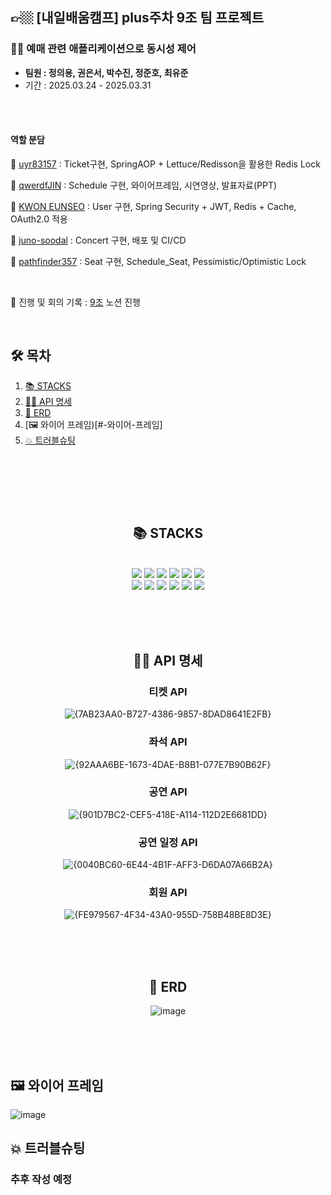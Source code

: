 ## 👉🏼 [내일배움캠프] plus주차 9조 팀 프로젝트

### 🙋‍♀️ 예매 관련 애플리케이션으로 동시성 제어
- **팀원 : 정의용, 권은서, 박수진, 정준호, 최유준**
- 기간 : 2025.03.24 - 2025.03.31


<br><br>

#### 역할 분담
👑 [uyr83157](https://github.com/uyr83157) : Ticket구현, SpringAOP + Lettuce/Redisson을 활용한 Redis Lock <p>
🐶 [qwerdfJIN](https://github.com/qwerdfJIN) : Schedule 구현, 와이어프레임, 시연영상, 발표자료(PPT) <p>
🍊 [KWON EUNSEO](https://github.com/euuns) : User 구현, Spring Security + JWT, Redis + Cache, OAuth2.0 적용 <p>
🦦 [juno-soodal](https://github.com/juno-soodal) : Concert 구현, 배포 및 CI/CD <p>
🚗 [pathfinder357](https://github.com/pathfinder357) : Seat 구현, Schedule_Seat, Pessimistic/Optimistic Lock

<br>

📑 진행 및 회의 기록 : [9조](https://www.notion.so/teamsparta/9-1c02dc3ef51480858442cf81cd861b92#1c02dc3ef51481f191b4c1e6e7c44893) 노션 진행

<br>

## 🛠 목차

1. [📚 STACKS](#-STACKS)
2. [👩🏻‍ API 명세](#-API-명세)
3. [👩 ERD](#-ERD)
4. [🖼️ 와이어 프레임)[#-와이어-프레임]
5. [💥 트러블슈팅](#-트러블슈팅)
<br>   

<br><br><br>

<div align=center> 

## 📚 STACKS

<br>

<img src="https://img.shields.io/badge/java-007396?style=for-the-badge&logo=java&logoColor=white"> 
<img src="https://img.shields.io/badge/mysql-4479A1?style=for-the-badge&logo=mysql&logoColor=white">
<img src="https://img.shields.io/badge/redis-FF4438?style=for-the-badge&logo=git&logoColor=white">
<img src="https://img.shields.io/badge/spring-6DB33F?style=for-the-badge&logo=spring&logoColor=white">
<img src="https://img.shields.io/badge/springboot-6DB33F?style=for-the-badge&logo=springboot&logoColor=white">
<img src="https://img.shields.io/badge/springsecurity-6DB33F?style=for-the-badge&logo=springboot&logoColor=white">
<br>
<img src="https://img.shields.io/badge/gradle-02303A?style=for-the-badge&logo=gradle&logoColor=white">
<img src="https://img.shields.io/badge/github-181717?style=for-the-badge&logo=github&logoColor=white">
<img src="https://img.shields.io/badge/git-F05032?style=for-the-badge&logo=git&logoColor=white">
<img src="https://img.shields.io/badge/docker-2496ED?style=for-the-badge&logo=git&logoColor=white">
<img src="https://img.shields.io/badge/postman-FF6C37?style=for-the-badge&logo=git&logoColor=white">
<img src="https://img.shields.io/badge/intellijidea-000000?style=for-the-badge&logo=git&logoColor=white">

<br><br><br>

## 👩🏻‍ API 명세
### 티켓 API
![{7AB23AA0-B727-4386-9857-8DAD8641E2FB}](https://github.com/user-attachments/assets/a730c574-1dc7-47a4-9834-3cd9d36f6646)


### 좌석 API
![{92AAA6BE-1673-4DAE-B8B1-077E7B90B62F}](https://github.com/user-attachments/assets/dca7b75b-e056-4d4e-ab10-d5f96efc3b40)


### 공연 API
![{901D7BC2-CEF5-418E-A114-112D2E6681DD}](https://github.com/user-attachments/assets/3c3a92f3-b8d0-46bc-9826-07c1d49c8814)


### 공연 일정 API
![{0040BC60-6E44-4B1F-AFF3-D6DA07A66B2A}](https://github.com/user-attachments/assets/1c5519c4-6818-4714-a255-6126ce839428)


### 회원 API
![{FE979567-4F34-43A0-955D-758B48BE8D3E}](https://github.com/user-attachments/assets/c2bfbe50-bd13-488a-8796-5d6d08f1f07e)

<br><br><br>

## 👩 ERD
![image](https://github.com/user-attachments/assets/b414e5c2-f521-4d14-aa08-6a234258657e)

<br><br><br>

<div align=left> 

## 🖼️ 와이어 프레임
![image](https://github.com/user-attachments/assets/35168a65-a93a-43a9-8298-d7ae4d2bb7fd)


## 💥 트러블슈팅

### 추후 작성 예정

<br>

